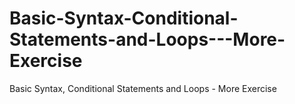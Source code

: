 # Basic-Syntax-Conditional-Statements-and-Loops---More-Exercise
Basic Syntax, Conditional Statements and Loops - More Exercise
